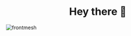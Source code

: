<!---
frontmesh/frontmesh is a ✨ special ✨ repository because its `README.md` (this file) appears on your GitHub profile.
You can click the Preview link to take a look at your changes.
--->

<h1 align="center">Hey there 👋 </h1>

<div><img align="center" src="https://github-readme-stats.vercel.app/api/top-langs/?username=frontmesh&langs_count=10&show_icons=true&locale=en&layout=compact" alt="frontmesh" /></div>

